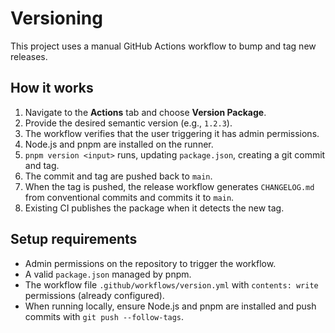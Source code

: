 # Versioning

This project uses a manual GitHub Actions workflow to bump and tag new releases.

## How it works

1. Navigate to the **Actions** tab and choose **Version Package**.
2. Provide the desired semantic version (e.g., `1.2.3`).
3. The workflow verifies that the user triggering it has admin permissions.
4. Node.js and pnpm are installed on the runner.
5. `pnpm version <input>` runs, updating `package.json`, creating a git commit and tag.
6. The commit and tag are pushed back to `main`.
7. When the tag is pushed, the release workflow generates `CHANGELOG.md` from conventional commits and commits it to `main`.
8. Existing CI publishes the package when it detects the new tag.

## Setup requirements

- Admin permissions on the repository to trigger the workflow.
- A valid `package.json` managed by pnpm.
- The workflow file `.github/workflows/version.yml` with `contents: write` permissions (already configured).
- When running locally, ensure Node.js and pnpm are installed and push commits with `git push --follow-tags`.

